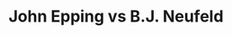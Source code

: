 ---
title: John Epping vs B.J. Neufeld
player1:
  name: Epping, John
  percent: 89
  wins: 1
  losses: 0
player2:
  name: Neufeld, B.J.
  percent: 90
  wins: 0
  losses: 1
games:
- player1:
    team: 'ON'
    position: Fourth
    percent: 89
    win: 1
    loss: 0
  player2:
    team: WC
    position: Third
    percent: 90
    win: 0
    loss: 1
  event: Brier
  year: 2018
  draw: Pool(15)
  score: WC 7 - ON 8
- player1:
    team: EPP
    position: Fourth
    percent: 86
    win: 0
    loss: 1
  player2:
    team: MCE
    position: Third
    percent: 86
    win: 1
    loss: 0
  event: Trials (Men)
  year: 2013
  draw: Round Robin(8)
  score: EPP 7 - MCE 10
- player1:
    team: Eppi
    position: Fourth
    percent: 80
    win: 0
    loss: 1
  player2:
    team: McEw
    position: Third
    percent: 91
    win: 1
    loss: 0
  event: Trials (Men)
  year: 2017
  draw: Round Robin(7)
  score: McEw 8 - Eppi 5
---
